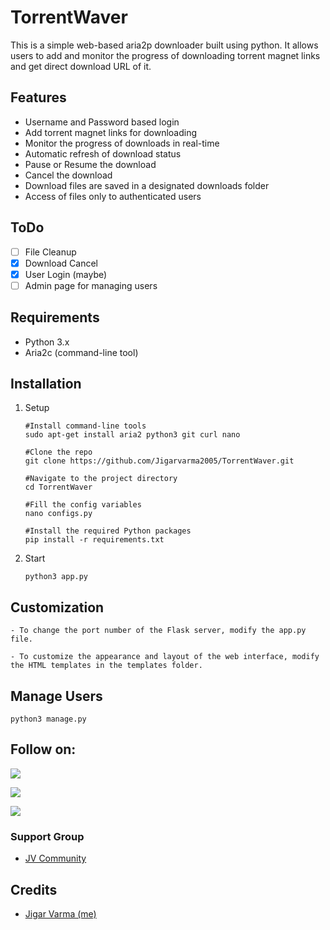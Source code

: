 # TorrentWaver 

This is a simple web-based aria2p downloader built using python. It allows users to add and monitor the progress of downloading torrent magnet links and get direct download URL of it.

## Features

- Username and Password based login
- Add torrent magnet links for downloading
- Monitor the progress of downloads in real-time
- Automatic refresh of download status
- Pause or Resume the download
- Cancel the download
- Download files are saved in a designated downloads folder
- Access of files only to authenticated users


## ToDo
- [ ] File Cleanup
- [x] Download Cancel
- [x] User Login (maybe)
- [ ] Admin page for managing users

## Requirements

- Python 3.x
- Aria2c (command-line tool)

## Installation

1. Setup

   ```
   #Install command-line tools
   sudo apt-get install aria2 python3 git curl nano
   
   #Clone the repo
   git clone https://github.com/Jigarvarma2005/TorrentWaver.git
   
   #Navigate to the project directory
   cd TorrentWaver

   #Fill the config variables
   nano configs.py
   
   #Install the required Python packages
   pip install -r requirements.txt
   ```

2. Start
   ```
   python3 app.py
   ```

## Customization
    - To change the port number of the Flask server, modify the app.py file.

    - To customize the appearance and layout of the web interface, modify the HTML templates in the templates folder.

## Manage Users
   ```
   python3 manage.py
   ```

## Follow on:
<p align="left">
<a href="https://github.com/Jigarvarma2005"><img src="https://img.shields.io/badge/GitHub-Follow%20on%20GitHub-inactive.svg?logo=github"></a>
</p>
<p align="left">
<a href="https://twitter.com/Jigarvarma2005"><img src="https://img.shields.io/badge/Twitter-Follow%20on%20Twitter-informational.svg?logo=twitter"></a>
</p>
<p align="left">
<a href="https://instagram.com/Jigarvarma2005"><img src="https://img.shields.io/badge/Instagram-Follow%20on%20Instagram-important.svg?logo=instagram"></a>
</p>

### Support Group
- [JV Community](https://t.me/jv_community)

## Credits
- [Jigar Varma (me)](https://github.com/jigarvarma2005)

